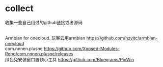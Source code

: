 # collect
收集一些自己用过的github链接或者源码<br>

<br>Armbian for onecloud. 玩客云用armbian https://github.com/hzyitc/armbian-onecloud
<br>com.nnnen.plusne https://github.com/Xposed-Modules-Repo/com.nnnen.plusne/releases
<br>绿色免安装窗口置顶小工具 https://github.com/Bluegrams/PinWin 
